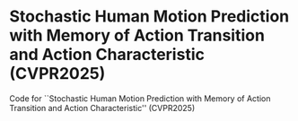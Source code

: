 # Stochastic Human Motion Prediction with Memory of Action Transition and Action Characteristic (CVPR2025)

Code for ``Stochastic Human Motion Prediction with Memory of Action Transition and Action Characteristic'' (CVPR2025)
